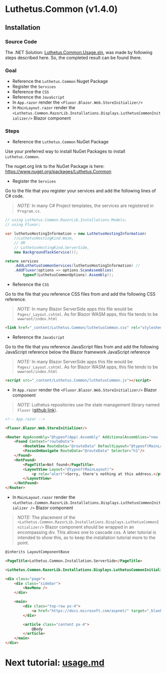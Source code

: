 # Luthetus.Common (v1.4.0)

## Installation

### Source Code
The .NET Solution: [Luthetus.Common.Usage.sln](../../Source/Tutorials/Common/Luthetus.Common.Usage.sln),
was made by following steps described here. So, the completed result can be found there.

### Goal

- Reference the `Luthetus.Common` Nuget Package
- Register the `Services`
- Reference the `CSS`
- Reference the `JavaScript`
- In `App.razor` render the `<Fluxor.Blazor.Web.StoreInitializer/>`
- In `MainLayout.razor` render the `<Luthetus.Common.RazorLib.Installations.Displays.LuthetusCommonInitializer/>` Blazor component

### Steps
- Reference the `Luthetus.Common` NuGet Package

Use your preferred way to install NuGet Packages to install `Luthetus.Common`.

The nuget.org link to the NuGet Package is here: https://www.nuget.org/packages/Luthetus.Common

- Register the `Services`

Go to the file that you register your services and add the following lines of C# code.

> *NOTE:* In many C# Project templates, the services are registered in `Program.cs`.

```csharp
// using Luthetus.Common.RazorLib.Installations.Models;
// using Fluxor;

var luthetusHostingInformation = new LuthetusHostingInformation(
    //LuthetusHostingKind.Wasm,
    // OR
    // LuthetusHostingKind.ServerSide,
    new BackgroundTaskService());

return services
    .AddLuthetusCommonServices(luthetusHostingInformation) // 
    .AddFluxor(options => options.ScanAssemblies(
        typeof(LuthetusCommonOptions).Assembly));
```

- Reference the `CSS`

Go to the file that you reference CSS files from and add the following CSS reference.

> *NOTE:* In many Blazor ServerSide apps this file would be `Pages/_Layout.cshtml`. As for Blazor WASM apps, this file tends to be `wwwroot/index.html`

```html
<link href="_content/Luthetus.Common/luthetusCommon.css" rel="stylesheet" />
```

- Reference the `JavaScript`

Go to the file that you reference JavaScript files from and add the following JavaScript reference below the Blazor framework JavaScript reference

> *NOTE:* In many Blazor ServerSide apps this file would be `Pages/_Layout.cshtml`. As for Blazor WASM apps, this file tends to be `wwwroot/index.html`

```html
<script src="_content/Luthetus.Common/luthetusCommon.js"></script>
```

- In `App.razor` render the `<Fluxor.Blazor.Web.StoreInitializer/>` Blazor component

> *NOTE:* Luthetus repositories use the state management library named `Fluxor` ([github link](https://github.com/mrpmorris/Fluxor)).

```html
<!-- App.razor -->

<Fluxor.Blazor.Web.StoreInitializer/>

<Router AppAssembly="@typeof(App).Assembly" AdditionalAssemblies="new [] { typeof(MainLayout).Assembly }">
    <Found Context="routeData">
        <RouteView RouteData="@routeData" DefaultLayout="@typeof(MainLayout)"/>
        <FocusOnNavigate RouteData="@routeData" Selector="h1"/>
    </Found>
    <NotFound>
        <PageTitle>Not found</PageTitle>
        <LayoutView Layout="@typeof(MainLayout)">
            <p role="alert">Sorry, there's nothing at this address.</p>
        </LayoutView>
    </NotFound>
</Router>
```

- In `MainLayout.razor` render the `<Luthetus.Common.RazorLib.Installations.Displays.LuthetusCommonInitializer />` Blazor component

> *NOTE:* The placement of the `<Luthetus.Common.RazorLib.Installations.Displays.LuthetusCommonInitializer/>` Blazor component should be wrapped in an encompassing div. This allows one to cascade css. A later tutorial is intended to show this, as to keep the installation tutorial more to the point.

```html
@inherits LayoutComponentBase

<PageTitle>Luthetus.Common.Installation.ServerSide</PageTitle>

<Luthetus.Common.RazorLib.Installations.Displays.LuthetusCommonInitializer/>

<div class="page">
    <div class="sidebar">
        <NavMenu />
    </div>

    <main>
        <div class="top-row px-4">
            <a href="https://docs.microsoft.com/aspnet/" target="_blank">About</a>
        </div>

        <article class="content px-4">
            @Body
        </article>
    </main>
</div>
```

# Next tutorial: [usage.md](./usage.md)